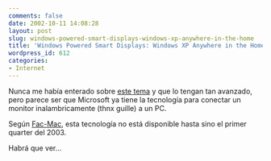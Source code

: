 ```yaml
---
comments: false
date: 2002-10-11 14:08:28
layout: post
slug: windows-powered-smart-displays-windows-xp-anywhere-in-the-home
title: 'Windows Powered Smart Displays: Windows XP Anywhere in the Home'
wordpress_id: 612
categories:
- Internet
---
```


Nunca me había enterado sobre [este tema](http://www.microsoft.com/windowsxp/smartdisplay/) y que lo tengan tan avanzado, pero parece ser que Microsoft ya tiene la tecnología para conectar un monitor inalambricamente (thnx guille) a un PC.





Según [Fac-Mac](http://www.faq-mac.com/gm/archives/00000853.html), esta tecnología no está disponible hasta sino el primer quarter del 2003. 





Habrá que ver…




 
